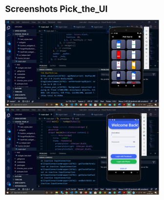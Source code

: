 # Screenshots Pick_the_UI

<img src="Screenshots/SS_1.png" width="600" >
<img src="Screenshots/SS_2.png" width="600" >


